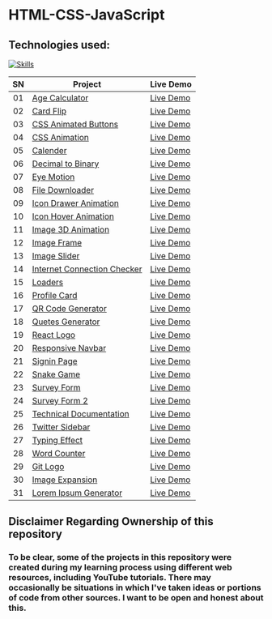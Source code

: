 # HTML-CSS-JavaScript

## Technologies used:
[![Skills](https://skillicons.dev/icons?i=html,css,javascript,bootstrap)](https://github.com/sahilatahar/HTML-CSS-JavaScript#html-css-javascript)

|  SN  | Project                                                                                                                     | Live Demo                                                                         |
| :-: | --------------------------------------------------------------------------------------------------------------------------- | --------------------------------------------------------------------------------- |
| 01  | [Age Calculator](https://github.com/sahilatahar/HTML-CSS-JavaScript/tree/main/age-calculator)                             | [Live Demo](https://sahilatahar.github.io/HTML-CSS-JavaScript/age-calculator/)               |
| 02  | [Card Flip](https://github.com/sahilatahar/HTML-CSS-JavaScript/tree/main/card-flip)                             | [Live Demo](https://sahilatahar.github.io/HTML-CSS-JavaScript/card-flip/)               |
| 03  | [CSS Animated Buttons](https://github.com/sahilatahar/HTML-CSS-JavaScript/tree/main/css-animated-buttons)                             | [Live Demo](https://sahilatahar.github.io/HTML-CSS-JavaScript/css-animated-buttons/)               |
| 04  | [CSS Animation](https://github.com/sahilatahar/HTML-CSS-JavaScript/tree/main/css-animation)                             | [Live Demo](https://sahilatahar.github.io/HTML-CSS-JavaScript/css-animation/)               |
| 05  | [Calender](https://github.com/sahilatahar/HTML-CSS-JavaScript/tree/main/Calender)                             | [Live Demo](https://sahilatahar.github.io/HTML-CSS-JavaScript/Calender/)               |
| 06  | [Decimal to Binary](https://github.com/sahilatahar/HTML-CSS-JavaScript/tree/main/decimal-to-binary)                             | [Live Demo](https://sahilatahar.github.io/HTML-CSS-JavaScript/decimal-to-binary)               |
| 07  | [Eye Motion](https://github.com/sahilatahar/HTML-CSS-JavaScript/tree/main/eyes-motion)                             | [Live Demo](https://sahilatahar.github.io/HTML-CSS-JavaScript/eyes-motion/)               |
| 08  | [File Downloader](https://github.com/sahilatahar/HTML-CSS-JavaScript/tree/main/file-downloader)                             | [Live Demo](https://sahilatahar.github.io/HTML-CSS-JavaScript/file-downloader/)               |
| 09  | [Icon Drawer Animation](https://github.com/sahilatahar/HTML-CSS-JavaScript/tree/main/icon-drawer-animation)                             | [Live Demo](https://sahilatahar.github.io/HTML-CSS-JavaScript/icon-drawer-animation/)               |
| 10  | [Icon Hover Animation](https://github.com/sahilatahar/HTML-CSS-JavaScript/tree/main/icon-hover-animation)                             | [Live Demo](https://sahilatahar.github.io/HTML-CSS-JavaScript/icon-hover-animation/)               |
| 11  | [Image 3D Animation](https://github.com/sahilatahar/HTML-CSS-JavaScript/tree/main/image-3d-animation)                             | [Live Demo](https://sahilatahar.github.io/HTML-CSS-JavaScript/image-3d-animation/)               |
| 12  | [Image Frame](https://github.com/sahilatahar/HTML-CSS-JavaScript/tree/main/image-frame)                             | [Live Demo](https://sahilatahar.github.io/HTML-CSS-JavaScript/image-frame/)               |
| 13  | [Image Slider](https://github.com/sahilatahar/HTML-CSS-JavaScript/tree/main/image-slider)                             | [Live Demo](https://sahilatahar.github.io/HTML-CSS-JavaScript/image-slider/)               |
| 14  | [Internet Connection Checker](https://github.com/sahilatahar/HTML-CSS-JavaScript/tree/main/internet-connection-checker)                             | [Live Demo](https://sahilatahar.github.io/HTML-CSS-JavaScript/internet-connection-checker/)               |
| 15  | [Loaders](https://github.com/sahilatahar/HTML-CSS-JavaScript/tree/main/loaders)                             | [Live Demo](https://sahilatahar.github.io/HTML-CSS-JavaScript/loaders/)               |
| 16  | [Profile Card](https://github.com/sahilatahar/HTML-CSS-JavaScript/tree/main/profile-card)                             | [Live Demo](https://sahilatahar.github.io/HTML-CSS-JavaScript/profile-card/)               |
| 17  | [QR Code Generator](https://github.com/sahilatahar/HTML-CSS-JavaScript/tree/main/qr-code-generator)                             | [Live Demo](https://sahilatahar.github.io/HTML-CSS-JavaScript/qr-code-generator/)               |
| 18  | [Quetes Generator](https://github.com/sahilatahar/HTML-CSS-JavaScript/tree/main/quetes-generator)                             | [Live Demo](https://sahilatahar.github.io/HTML-CSS-JavaScript/quetes-generator/)               |
| 19  | [React Logo](https://github.com/sahilatahar/HTML-CSS-JavaScript/tree/main/react-logo)                             | [Live Demo](https://sahilatahar.github.io/HTML-CSS-JavaScript/react-logo/)               |
| 20  | [Responsive Navbar](https://github.com/sahilatahar/HTML-CSS-JavaScript/tree/main/responsive-navbar)                             | [Live Demo](https://sahilatahar.github.io/HTML-CSS-JavaScript/responsive-navbar/)               |
| 21  | [Signin Page](https://github.com/sahilatahar/HTML-CSS-JavaScript/tree/main/signin-page)                             | [Live Demo](https://sahilatahar.github.io/HTML-CSS-JavaScript/signin-page/)             |
| 22  | [Snake Game](https://github.com/sahilatahar/HTML-CSS-JavaScript/tree/main/snake-game)                             | [Live Demo](https://sahilatahar.github.io/HTML-CSS-JavaScript/snake-game)               |
| 23  | [Survey Form](https://github.com/sahilatahar/HTML-CSS-JavaScript/tree/main/survey-form)                             | [Live Demo](https://sahilatahar.github.io/HTML-CSS-JavaScript/survey-form/)               |
| 24  | [Survey Form 2](https://github.com/sahilatahar/HTML-CSS-JavaScript/tree/main/survey-form2)                             | [Live Demo](https://sahilatahar.github.io/HTML-CSS-JavaScript/survey-form2/)               |
| 25  | [Technical Documentation](https://github.com/sahilatahar/HTML-CSS-JavaScript/tree/main/technical-documentation)                             | [Live Demo](https://sahilatahar.github.io/HTML-CSS-JavaScript/technical-documentation/)               |
| 26  | [Twitter Sidebar](https://github.com/sahilatahar/HTML-CSS-JavaScript/tree/main/twitter-sidebar)                             | [Live Demo](https://sahilatahar.github.io/HTML-CSS-JavaScript/twitter-sidebar/)               |
| 27  | [Typing Effect](https://github.com/sahilatahar/HTML-CSS-JavaScript/tree/main/typing-effect)                             | [Live Demo](https://sahilatahar.github.io/HTML-CSS-JavaScript/typing-effect/)               |
| 28  | [Word Counter](https://github.com/sahilatahar/HTML-CSS-JavaScript/tree/main/word-counter)                             | [Live Demo](https://sahilatahar.github.io/HTML-CSS-JavaScript/word-counter/)               |
| 29  | [Git Logo](https://github.com/sahilatahar/HTML-CSS-JavaScript/tree/main/git-logo)                             | [Live Demo](https://sahilatahar.github.io/HTML-CSS-JavaScript/git-logo/)               |
| 30  | [Image Expansion](https://github.com/sahilatahar/HTML-CSS-JavaScript/tree/main/image-expansion)                             | [Live Demo](https://sahilatahar.github.io/HTML-CSS-JavaScript/image-expansion/)               |
| 31  | [Lorem Ipsum Generator](https://github.com/sahilatahar/HTML-CSS-JavaScript/tree/main/lorem-ipsum-generator)                             | [Live Demo](https://sahilatahar.github.io/HTML-CSS-JavaScript/lorem-ipsum-generator/)               |


## Disclaimer Regarding Ownership of this repository
### To be clear, some of the projects in this repository were created during my learning process using different web resources, including YouTube tutorials. There may occasionally be situations in which I've taken ideas or portions of code from other sources. I want to be open and honest about this.
